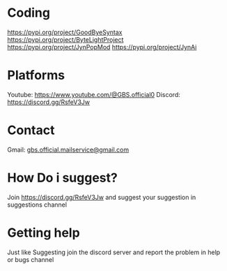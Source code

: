 # **Coding**
https://pypi.org/project/GoodByeSyntax
https://pypi.org/project/ByteLightProject
https://pypi.org/project/JynPopMod
https://pypi.org/project/JynAi

# **Platforms**
Youtube: https://www.youtube.com/@GBS.official0
Discord: https://discord.gg/RsfeV3Jw

# **Contact**
Gmail: gbs.official.mailservice@gmail.com

# **How Do i suggest?**
Join https://discord.gg/RsfeV3Jw and suggest your suggestion in suggestions channel

# **Getting help**
Just like Suggesting join the discord server and report the problem in help or bugs channel
